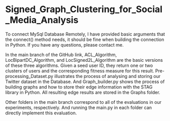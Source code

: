# Signed_Graph_Clustering_for_Social_Media_Analysis

To connect MySql Database Remotely, I have provided basic arguments that the connect() method needs, it should be fine when building the connection in Python. If you have any questions, please contact me. 

In the main branch of the GitHub link, ACL_Algorithm, LocBipartDC_Algorithm, and LocSigned2L_Algorithm are the basic versions of these three algorithms. Given a seed user ID, they return one or two clusters of users and the corresponding fitness measure for this result. Pre-processing_Dataset.py illustrates the process of analysing and storing our Twitter dataset in the Database. And Graph_builder.py shows the process of building graphs and how to store their edge information with the STAG library in Python. All resulting edge results are stored in the Graphs folder.  

Other folders in the main branch correspond to all of the evaluations in our experiments, respectively. And running the main.py in each folder can directly implement this evaluation. 
